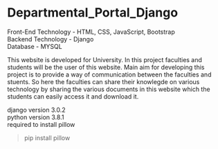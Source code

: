 # Departmental_Portal_Django

Front-End Technology - HTML, CSS, JavaScript, Bootstrap<br>
Backend Technology - Django<br>
Database - MYSQL<br>

This website is developed for University. In this project faculties and students will be the user of this website. Main aim for developing this project is to provide a way of communication between the faculties and stuents. So here the faculties can share their knowlegde on various technology by sharing the various documents in this website which the students can easily access it and download it.

django version 3.0.2<br>
python version 3.8.1<br>
required to install pillow <br>
>pip install pillow

